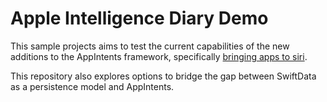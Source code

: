 # Apple Intelligence Diary Demo

This sample projects aims to test the current capabilities of the new additions to the AppIntents framework, specifically [bringing apps to siri](https://developer.apple.com/videos/play/wwdc2024/10133/). 

This repository also explores options to bridge the gap between SwiftData as a persistence model and AppIntents.
